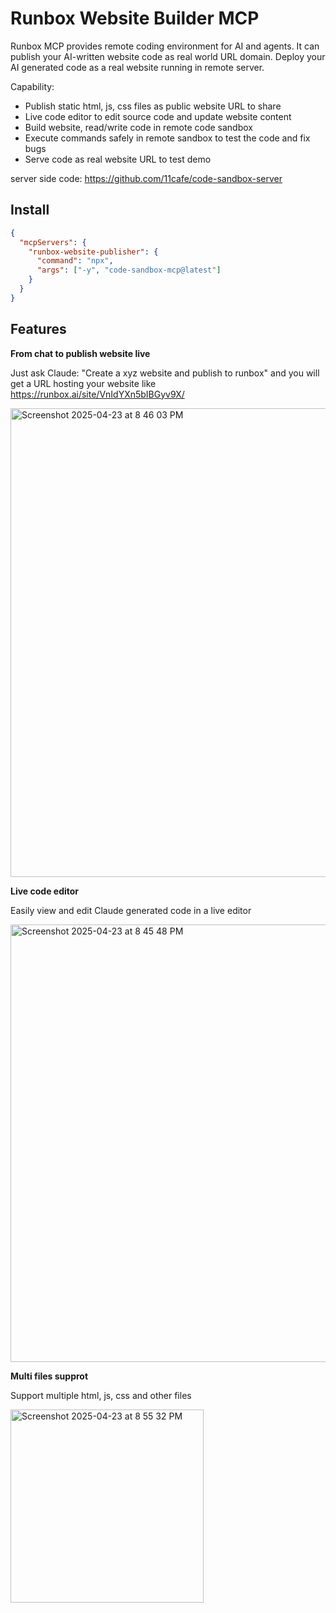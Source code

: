 # Runbox Website Builder MCP

Runbox MCP provides remote coding environment for AI and agents. It can publish your AI-written website code as real world URL domain. Deploy your AI generated code as a real website running in remote server.

Capability:

- Publish static html, js, css files as public website URL to share
- Live code editor to edit source code and update website content
- Build website, read/write code in remote code sandbox
- Execute commands safely in remote sandbox to test the code and fix bugs
- Serve code as real website URL to test demo

server side code: https://github.com/11cafe/code-sandbox-server

## Install

```json
{
  "mcpServers": {
    "runbox-website-publisher": {
      "command": "npx",
      "args": ["-y", "code-sandbox-mcp@latest"]
    }
  }
}
```

## Features

**From chat to publish website live**

Just ask Claude: "Create a xyz website and publish to runbox" and you will get a URL hosting your website like https://runbox.ai/site/VnIdYXn5bIBGyv9X/

<img width="750" alt="Screenshot 2025-04-23 at 8 46 03 PM" src="https://github.com/user-attachments/assets/a5c63994-0e9d-4109-b2df-f408662eece7" />

**Live code editor**

Easily view and edit Claude generated code in a live editor

<img width="700" alt="Screenshot 2025-04-23 at 8 45 48 PM" src="https://github.com/user-attachments/assets/66c2e750-b98b-471c-8558-bdccf41c7864" />

**Multi files supprot**

Support multiple html, js, css and other files

<img width="309" alt="Screenshot 2025-04-23 at 8 55 32 PM" src="https://github.com/user-attachments/assets/a4d87c6a-c8d1-460d-b98a-919c7f039b5f" />

